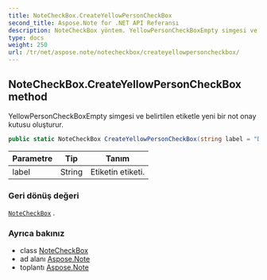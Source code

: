 ```yaml
---
title: NoteCheckBox.CreateYellowPersonCheckBox
second_title: Aspose.Note for .NET API Referansı
description: NoteCheckBox yöntem. YellowPersonCheckBoxEmpty simgesi ve belirtilen etiketle yeni bir not onay kutusu oluşturur.
type: docs
weight: 250
url: /tr/net/aspose.note/notecheckbox/createyellowpersoncheckbox/
---
```

## NoteCheckBox.CreateYellowPersonCheckBox method

YellowPersonCheckBoxEmpty simgesi ve belirtilen etiketle yeni bir not onay kutusu oluşturur.

```csharp
public static NoteCheckBox CreateYellowPersonCheckBox(string label = "Discuss with manager")
```

| Parametre | Tip | Tanım |
| --- | --- | --- |
| label | String | Etiketin etiketi. |

### Geri dönüş değeri

[`NoteCheckBox`](../) .

### Ayrıca bakınız

* class [NoteCheckBox](../)
* ad alanı [Aspose.Note](../../notecheckbox/)
* toplantı [Aspose.Note](../../../)


